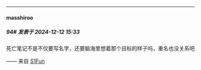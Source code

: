 ﻿
*****

####  masshiroo  
##### 94#       发表于 2024-12-12 15:33

死亡笔记不是不仅要写名字，还要脑海里想着那个目标的样子吗，重名也没关系吧

—— 来自 [S1Fun](https://s1fun.koalcat.com)

